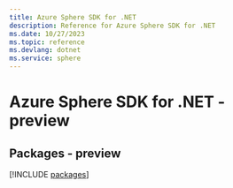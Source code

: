 ```yaml
---
title: Azure Sphere SDK for .NET
description: Reference for Azure Sphere SDK for .NET
ms.date: 10/27/2023
ms.topic: reference
ms.devlang: dotnet
ms.service: sphere
---
```

# Azure Sphere SDK for .NET - preview
## Packages - preview
[!INCLUDE [packages](sphere-index.md)]
